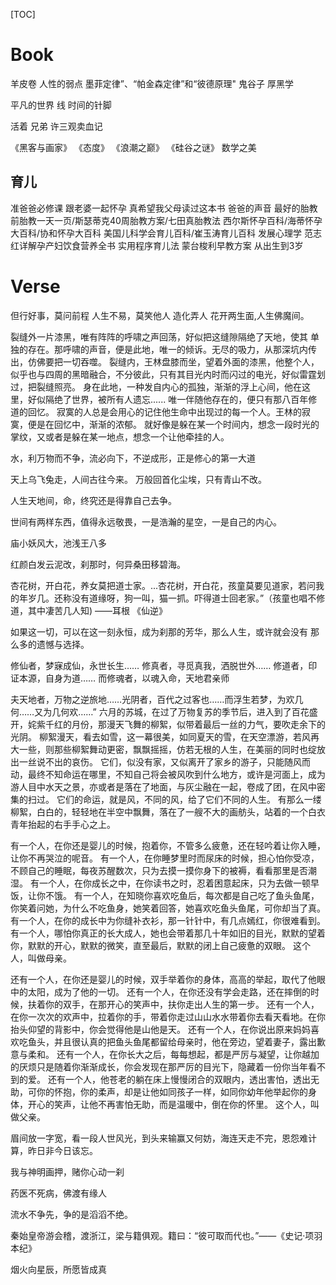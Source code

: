 [TOC]

# Book



羊皮卷
人性的弱点
墨菲定律”、“帕金森定律”和“彼德原理"
鬼谷子
厚黑学

平凡的世界
线
时间的针脚

活着
兄弟
许三观卖血记


《黑客与画家》
《态度》
《浪潮之巅》
《硅谷之谜》
数学之美



## 育儿

准爸爸必修课
跟老婆一起怀孕
真希望我父母读过这本书
爸爸的声音 最好的胎教前胎教一天一页/斯瑟蒂克40周胎教方案/七田真胎教法
西尔斯怀孕百科/海蒂怀孕大百科/协和怀孕大百科
美国儿科学会育儿百科/崔玉涛育儿百科
发展心理学
范志红详解孕产妇饮食营养全书
实用程序育儿法
蒙台梭利早教方案
从出生到3岁




# Verse


但行好事，莫问前程
人生不易，莫笑他人
造化弄人
花开两生面,人生佛魔间。




裂缝外一片漆黑，唯有阵阵的呼啸之声回荡，好似把这缝隙隔绝了天地，使其 单独的存在。那呼啸的声音，便是此地，唯一的倾诉。无尽的吸力，从那深坑内传出，仿佛要把一切吞噬。
裂缝内，王林盘膝而坐，望着外面的漆黑，他整个人，似乎也与四周的黑暗融合，不分彼此，只有其目光内时而闪过的电光，好似雷霆划过，把裂缝照亮。
身在此地，一种发自内心的孤独，渐渐的浮上心间，他在这里，好似隔绝了世界，被所有人遗忘......
唯一伴随他存在的，便只有那八百年修道的回忆。
寂寞的人总是会用心的记住他生命中出现过的每一个人。王林的寂寞，便是在回忆中，渐渐的浓郁。
就好像是躲在某一个时间内，想念一段时光的掌纹，又或者是躲在某一地点，想念一个让他牵挂的人。


水，利万物而不争，流必向下，不逆成形，正是修心的第一大道


天上乌飞兔走，人间古往今来。 
万般回首化尘埃，只有青山不改。 


人生天地间，命，终究还是得靠自己去争。


世间有两样东西，值得永远敬畏，一是浩瀚的星空，一是自己的内心。


庙小妖风大，池浅王八多


红颜白发云泥改，刹那时，何异桑田移碧海。



杏花树，开白花，养女莫把道士家。...杏花树，开白花，孩童莫要见道家，若问我的年岁几。还称没有道缘呀，狗一叫，猫一抓。吓得道士回老家。”（孩童也唱不修道，其中凄苦几人知)
——耳根 《仙逆》


如果这一切，可以在这一刻永恒，成为刹那的芳华，那么人生，或许就会没有 那么多的遗憾与选择。



修仙者，梦寐成仙，永世长生……
修真者，寻觅真我，洒脱世外……
修道者，印证本源，自身为道……
而修魂者，以魂入命，天地君亲师



夫天地者，万物之逆旅地……光阴者，百代之过客也……而浮生若梦，为欢几何……又为几何欢……” 
六月的苏城，在过了万物复苏的季节后，进入到了百花盛开，姹紫千红的月份，那漫天飞舞的柳絮，似带着最后一丝的力气，要吹走余下的光阴。 
柳絮漫天，看去如雪，这一幕很美，如同夏天的雪，在天空漂游，若风再大一些，则那些柳絮舞动更密，飘飘摇摇，仿若无根的人生，在美丽的同时也绽放出一丝说不出的哀伤。 
它们，似没有家，又似离开了家乡的游子，只能随风而动，最终不知命运在哪里，不知自己将会被风吹到什么地方，或许是河面上，成为游人目中水天之景，亦或者是落在了地面，与灰尘融在一起，卷成了团，在风中密集的扫过。 
它们的命运，就是风，不同的风，给了它们不同的人生。 
有那么一缕柳絮，白白的，轻轻地在半空中飘舞，落在了一艘不大的画舫头，站着的一个白衣青年抬起的右手手心之上。 




有一个人，在你还是婴儿的时候，抱着你，不管多么疲惫，还在轻吟着让你入睡，让你不再哭泣的呢音。 
有一个人，在你睡梦里时而尿床的时候，担心怕你受凉，不顾自己的睡眠，每夜苏醒数次，只为去摸一摸你身下的被褥，看看那里是否潮湿。 
有一个人，在你成长之中，在你读书之时，忍着困意起床，只为去做一顿早饭，让你不饿。 
有一个人，在知晓你喜欢吃鱼后，每次都是自己吃了鱼头鱼尾，你笑着问她，为什么不吃鱼身，她笑着回答，她喜欢吃鱼头鱼尾，可你却当了真。 
有一个人，在你的成长中为你缝补衣衫，那一针针中，有几点嫣红，你很难看到。 
有一个人，哪怕你真正的长大成人，她也会带着那几十年如旧的目光，默默的望着你，默默的开心，默默的微笑，直至最后，默默的闭上自己疲惫的双眼。 
这个人，叫做母亲。 

还有一个人，在你还是婴儿的时候，双手举着你的身体，高高的举起，取代了他眼中的太阳，成为了他的一切。 
还有一个人，在你还没有学会走路，还在摔倒的时候，扶着你的双手，在那开心的笑声中，扶你走出人生的第一步。 
还有一个人，在你一次次的欢声中，拉着你的手，带着你走过山山水水带着你去看天看地。在你抬头仰望的背影中，你会觉得他是山他是天。 
还有一个人，在你说出原来妈妈喜欢吃鱼头，并且很认真的把鱼头鱼尾都留给母亲时，他在旁边，望着妻子，露出歉意与柔和。 
还有一个人，在你长大之后，每每想起，都是严厉与凝望，让你越加的厌烦只是随着你渐渐成长，你会发现在那严厉的目光下，隐藏着一份你当年看不到的爱。 
还有一个人，他苍老的躺在床上慢慢闭合的双眼内，透出害怕，透出无助，可你的怀抱，你的柔声，却是让他如同孩子一样，如同你幼年他举起你的身体，开心的笑声，让他不再害怕无助，而是温暖中，倒在你的怀里。 
这个人，叫做父亲。




眉间放一字宽，看一段人世风光，到头来输赢又何妨，海连天走不完，恩怨难计算，昨日非今日该忘。





我与神明画押，赌你心动一刹




药医不死病，佛渡有缘人





流水不争先，争的是滔滔不绝。




秦始皇帝游会稽，渡浙江，梁与籍俱观。籍曰：“彼可取而代也。”——《史记·项羽本纪》




烟火向星辰，所愿皆成真







